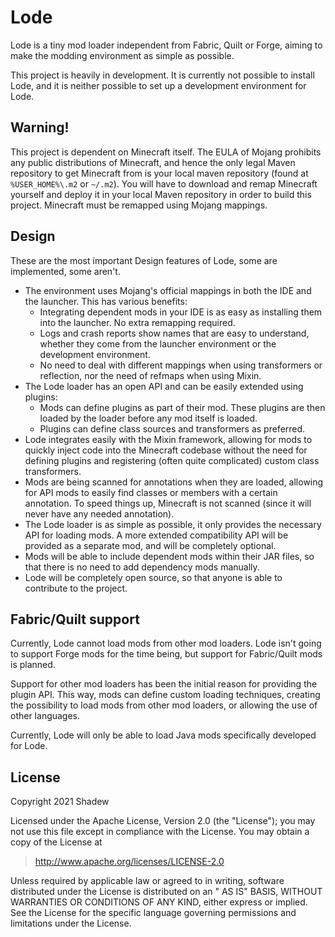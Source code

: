 # Lode

Lode is a tiny mod loader independent from Fabric, Quilt or Forge, aiming to make the modding environment as simple as
possible.

This project is heavily in development. It is currently not possible to install Lode, and it is neither possible to set
up a development environment for Lode.

## Warning!

This project is dependent on Minecraft itself. The EULA of Mojang prohibits any public distributions of Minecraft, and
hence the only legal Maven repository to get Minecraft from is your local maven repository (found at `%USER_HOME%\.m2`
or `~/.m2`). You will have to download and remap Minecraft yourself and deploy it in your local Maven repository in
order to build this project. Minecraft must be remapped using Mojang mappings.

## Design

These are the most important Design features of Lode, some are implemented, some aren't.

- The environment uses Mojang's official mappings in both the IDE and the launcher. This has various benefits:
    - Integrating dependent mods in your IDE is as easy as installing them into the launcher. No extra remapping
      required.
    - Logs and crash reports show names that are easy to understand, whether they come from the launcher environment or
      the development environment.
    - No need to deal with different mappings when using transformers or reflection, nor the need of refmaps when using
      Mixin.
- The Lode loader has an open API and can be easily extended using plugins:
    - Mods can define plugins as part of their mod. These plugins are then loaded by the loader before any mod itself is
      loaded.
    - Plugins can define class sources and transformers as preferred.
- Lode integrates easily with the Mixin framework, allowing for mods to quickly inject code into the Minecraft codebase
  without the need for defining plugins and registering (often quite complicated) custom class transformers.
- Mods are being scanned for annotations when they are loaded, allowing for API mods to easily find classes or members
  with a certain annotation. To speed things up, Minecraft is not scanned (since it will never have any needed
  annotation).
- The Lode loader is as simple as possible, it only provides the necessary API for loading mods. A more extended
  compatibility API will be provided as a separate mod, and will be completely optional.
- Mods will be able to include dependent mods within their JAR files, so that there is no need to add dependency mods
  manually.
- Lode will be completely open source, so that anyone is able to contribute to the project.

## Fabric/Quilt support

Currently, Lode cannot load mods from other mod loaders. Lode isn't going to support Forge mods for the time being, but
support for Fabric/Quilt mods is planned.

Support for other mod loaders has been the initial reason for providing the plugin API. This way, mods can define custom
loading techniques, creating the possibility to load mods from other mod loaders, or allowing the use of other
languages.

Currently, Lode will only be able to load Java mods specifically developed for Lode.

## License

Copyright 2021 Shadew

Licensed under the Apache License, Version 2.0 (the "License"); you may not use this file except in compliance with the
License. You may obtain a copy of the License at

> http://www.apache.org/licenses/LICENSE-2.0

Unless required by applicable law or agreed to in writing, software distributed under the License is distributed on an "
AS IS" BASIS, WITHOUT WARRANTIES OR CONDITIONS OF ANY KIND, either express or implied. See the License for the specific
language governing permissions and limitations under the License.
